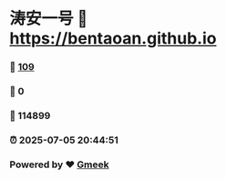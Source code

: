 # 涛安一号 :link: https://bentaoan.github.io 
### :page_facing_up: [109](https://bentaoan.github.io/tag.html) 
### :speech_balloon: 0 
### :hibiscus: 114899 
### :alarm_clock: 2025-07-05 20:44:51 
### Powered by :heart: [Gmeek](https://github.com/Meekdai/Gmeek)
